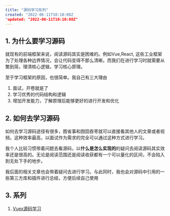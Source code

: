 ```yaml
---
title: "源码学习系列"
created: "2022-06-11T10:10:08Z
"updated: "2022-06-11T10:10:08Z"
---
```

## 1. 为什么要学习源码
就现有的前端框架来说，阅读源码其实是困难的。例如Vue,React, 这些工业框架为了处理各种边界情况，会让代码变得不那么清晰。而我们在进行学习时就需要从繁到简，理清核心逻辑，学习核心原理。

至于学习框架的原因，也很简单。我自己有三大理由
1. 面试，开卷就是了
2. 学习优秀的代码结构和逻辑
3. 增加开发能力，了解原理后能够更好的进行开发和优化

## 2.  如何去学习源码
如何去学习源码途径有很多，图省事和囫囵吞枣就可以直接看其他人的文章或者视频。这种效率最高，以面试作为需求的完全可以通过这种方式进行学习。

我个人比较习惯带着问题去看源码，以**什么是怎么实现的**的疑问去阅读源码其实效率还是很高的。无论是阅读范围还是阅读收获都有一个可以量化的区间，不会陷入到无处下手的地步。

我后面的相关文章也会带着疑问去进行学习。与此同时，我也会对源码中引用的一些第三方库和插件进行总结，方便后续自己使用

## 3. 系列
1. [Vuex源码学习](https://github.com/vivipure/blog/issues/6)

